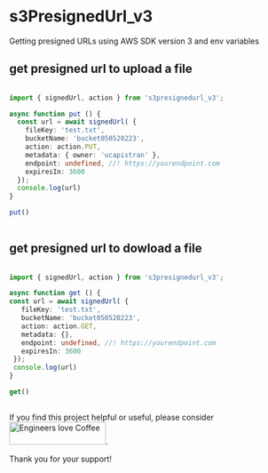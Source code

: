 # s3PresignedUrl_v3
Getting presigned URLs using AWS SDK version 3 and env variables


## get presigned url to upload a file 
```typescript
  
import { signedUrl, action } from 's3presignedurl_v3';

async function put () {
  const url = await signedUrl( {
    fileKey: 'test.txt',
    bucketName: 'bucket050520223',
    action: action.PUT,
    metadata: { owner: 'ucapistran' },
    endpoint: undefined, //! https://yourendpoint.com
    expiresIn: 3600
  });
  console.log(url)
} 

put()
  
```

 
 ## get presigned url to dowload a file 
 
 ```typescript
  
import { signedUrl, action } from 's3presignedurl_v3';

async function get () {
 const url = await signedUrl( {
    fileKey: 'test.txt',
    bucketName: 'bucket050520223',
    action: action.GET,
    metadata: {},
    endpoint: undefined, //! https://yourendpoint.com
    expiresIn: 3600
  });
  console.log(url)
} 

get()
  
```

If you find this project helpful or useful, please consider <a href="https://www.buymeacoffee.com/ucapistran" target="_blank"><img src="https://cdn.buymeacoffee.com/buttons/default-orange.png" data-color="#FF5F5F"  alt=" Engineers love Coffee" height="41" width="174"></a>.


Thank you for your support! 
